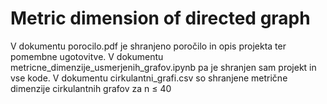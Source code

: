 # Metric dimension of directed graph

V dokumentu porocilo.pdf je shranjeno poročilo in opis projekta ter pomembne ugotovitve. 
V dokumentu metricne_dimenzije_usmerjenih_grafov.ipynb pa je shranjen sam projekt in vse kode.
V dokumentu cirkulantni_grafi.csv so shranjene metrične dimenzije cirkulantnih grafov za n ≤ 40
